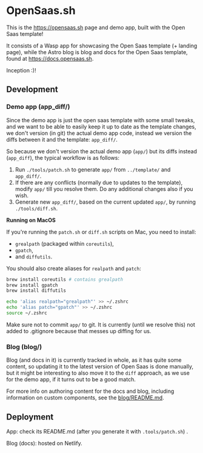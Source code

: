 # OpenSaas.sh

This is the https://opensaas.sh page and demo app, built with the Open Saas template!

It consists of a Wasp app for showcasing the Open Saas template (+ landing page), while the Astro blog is blog and docs for the Open Saas template, found at https://docs.opensaas.sh.

Inception :)!

## Development

### Demo app (app_diff/)

Since the demo app is just the open saas template with some small tweaks, and we want to be able to easily keep it up to date as the template changes, we don't version (in git) the actual demo app code, instead we version the diffs between it and the template: `app_diff/`.

So because we don't version the actual demo app (`app/`) but its diffs instead (`app_diff`), the typical workflow is as follows:

1. Run `./tools/patch.sh` to generate `app/` from `../template/` and `app_diff/`.
2. If there are any conflicts (normally due to updates to the template), modify `app/` till you resolve them. Do any additional changes also if you wish.
3. Generate new `app_diff/`, based on the current updated `app/`, by running `./tools/diff.sh`.

**Running on MacOS**

If you're running the `patch.sh` or `diff.sh` scripts on Mac, you need to install:

- `grealpath` (packaged within `coreutils`),
- `gpatch`,
- and `diffutils`.

You should also create aliases for `realpath` and `patch`:

```sh
brew install coreutils # contains grealpath
brew install gpatch
brew install diffutils

echo 'alias realpath="grealpath"' >> ~/.zshrc
echo 'alias patch="gpatch"' >> ~/.zshrc
source ~/.zshrc
```

Make sure not to commit `app/` to git. It is currently (until we resolve this) not added to .gitignore because that messes up diffing for us.

### Blog (blog/)

Blog (and docs in it) is currently tracked in whole, as it has quite some content, so updating it to the latest version of Open Saas is done manually, but it might be interesting to also move it to the `diff` approach, as we use for the demo app, if it turns out to be a good match.

For more info on authoring content for the docs and blog, including information on custom components, see the [blog/README.md](blog/README.md).

## Deployment

App: check its README.md (after you generate it with `.tools/patch.sh`) .

Blog (docs): hosted on Netlify.
